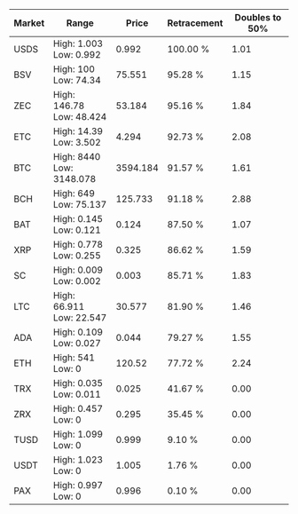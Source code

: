 | Market | Range | Price| Retracement | Doubles to 50% |
| --- | --- | --- | --- | --- |
| USDS | High: 1.003<br />Low: 0.992 | 0.992 | 100.00 % | 1.01 |
| BSV | High: 100<br />Low: 74.34 | 75.551 | 95.28 % | 1.15 |
| ZEC | High: 146.78<br />Low: 48.424 | 53.184 | 95.16 % | 1.84 |
| ETC | High: 14.39<br />Low: 3.502 | 4.294 | 92.73 % | 2.08 |
| BTC | High: 8440<br />Low: 3148.078 | 3594.184 | 91.57 % | 1.61 |
| BCH | High: 649<br />Low: 75.137 | 125.733 | 91.18 % | 2.88 |
| BAT | High: 0.145<br />Low: 0.121 | 0.124 | 87.50 % | 1.07 |
| XRP | High: 0.778<br />Low: 0.255 | 0.325 | 86.62 % | 1.59 |
| SC | High: 0.009<br />Low: 0.002 | 0.003 | 85.71 % | 1.83 |
| LTC | High: 66.911<br />Low: 22.547 | 30.577 | 81.90 % | 1.46 |
| ADA | High: 0.109<br />Low: 0.027 | 0.044 | 79.27 % | 1.55 |
| ETH | High: 541<br />Low: 0 | 120.52 | 77.72 % | 2.24 |
| TRX | High: 0.035<br />Low: 0.011 | 0.025 | 41.67 % | 0.00 |
| ZRX | High: 0.457<br />Low: 0 | 0.295 | 35.45 % | 0.00 |
| TUSD | High: 1.099<br />Low: 0 | 0.999 | 9.10 % | 0.00 |
| USDT | High: 1.023<br />Low: 0 | 1.005 | 1.76 % | 0.00 |
| PAX | High: 0.997<br />Low: 0 | 0.996 | 0.10 % | 0.00 |
